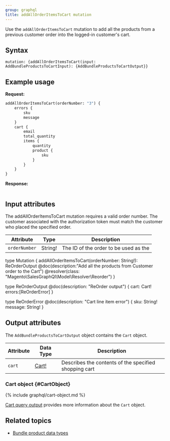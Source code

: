 ```yaml
---
group: graphql
title: addAllOrderItemsToCart mutation
---
```


Use the `addAllOrderItemsToCart` mutation to add all the products from a previous customer order into the logged-in customer's cart.

## Syntax

`mutation: {addAllOrderItemsToCart(input: AddBundleProductsToCartInput): {AddBundleProductsToCartOutput}}`

## Example usage


**Request:**

```graphql
addAllOrderItemsToCart(orderNumber: "3") {
    errors {
        sku
        message
    }
    cart {
        email
        total_quantity
        items {
            quantity
            product {
                sku
            }
        }
    }
}
```

**Response:**

```json

```

## Input attributes

The addAllOrderItemsToCart mutation requires a valid order number. The customer associated with the authorization token must match the customer who placed the specified order.

Attribute | Type | Description
--- | --- | ---
`orderNumber` | String! | The ID of the order to be used as the 
type Mutation {
    addAllOrderItemsToCart(orderNumber: String!): ReOrderOutput @doc(description:"Add all the products from Customer order to the Cart") @resolver(class: "Magento\\SalesGraphQl\\Model\\Resolver\\Reorder")
}

type ReOrderOutput @doc(description: "ReOrder output") {
    cart: Cart!
    errors:[ReOrderError]
}

type ReOrderError @doc(description: "Cart line item error") {
    sku: String!
    message: String!
}
## Output attributes

The `AddBundleProductsToCartOutput` object contains the `Cart` object.

Attribute |  Data Type | Description
--- | --- | ---
`cart` |[Cart!](#CartObject) | Describes the contents of the specified shopping cart

### Cart object {#CartObject}

{% include graphql/cart-object.md %}

[Cart query output]({{page.baseurl}}/graphql/queries/cart.html#cart-output) provides more information about the `Cart` object.

## Related topics

-  [Bundle product data types]({{page.baseurl}}/graphql/product/bundle-product.html)
